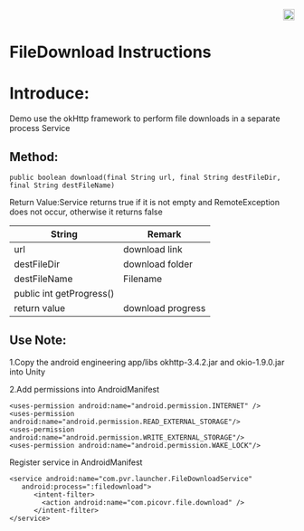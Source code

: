 <p align="right"><a href="https://github.com/PicoSupport/PicoSupport" target="_blank"> <img src="https://github.com/PicoSupport/PicoSupport/blob/master/Assets/home.png" width="20"/> </a></p>

# FileDownload Instructions

# Introduce:

Demo use the okHttp framework to perform file downloads in a separate process Service

## Method:

```
public boolean download(final String url, final String destFileDir, final String destFileName)
```

Return Value:Service returns true if it is not empty and RemoteException does not occur, otherwise it returns false

| String                   | Remark            |
| ------------------------ | ----------------- |
| url                      | download link     |
| destFileDir              | download folder   |
| destFileName             | Filename          |
| public int getProgress() |                   |
| return value             | download progress |

## Use Note:

1.Copy the android engineering app/libs okhttp-3.4.2.jar and okio-1.9.0.jar into Unity

2.Add permissions into AndroidManifest

```
<uses-permission android:name="android.permission.INTERNET" />
<uses-permission android:name="android.permission.READ_EXTERNAL_STORAGE"/>
<uses-permission android:name="android.permission.WRITE_EXTERNAL_STORAGE"/>
<uses-permission android:name="android.permission.WAKE_LOCK"/>

```

Register service in AndroidManifest

```
<service android:name="com.pvr.launcher.FileDownloadService"     
   android:process=":filedownload">
      <intent-filter>
        <action android:name="com.picovr.file.download" />
      </intent-filter>
</service>

```

